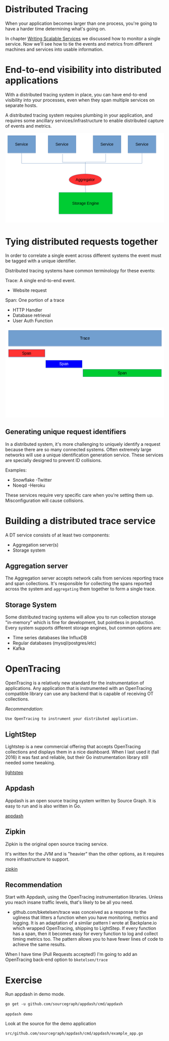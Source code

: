# Distributed Tracing

When your application becomes larger than one process, you're going to have a harder time determining what's going on.

In chapter [Writing Scalable Services](../scalablesvcs/README.md) we discussed how to monitor a single service.  Now we'll see how to tie the events and metrics from different machines and services into usable information.

# End-to-end visibility into distributed applications

With a distributed tracing system in place, you can have end-to-end visibility into your processes, even when they span multiple services on separate hosts.

A distributed tracing system requires plumbing in your application, and requires some ancillary services/infrastructure to enable distributed capture of events and metrics.

![disttrace](./disttrace.png)

# Tying distributed requests together
 
In order to correlate a single event across different systems the event must be tagged with a unique identifier.

Distributed tracing systems have common terminology for these events:

Trace:  A single end-to-end event.
- Website request

Span:  One portion of a trace
- HTTP Handler
- Database retrieval
- User Auth Function

![disttrace](./tracespan.png)

## Generating unique request identifiers

In a distributed system, it's more challenging to uniquely identify a request because there are so many connected systems.  Often extremely large networks will use a unique identification generation service.  These services are specially designed to prevent ID collisions.

Examples:
- Snowflake -Twitter
- Noeqd -Heroku

These services require very specific care when you're setting them up. Misconfiguration will cause collisions.

# Building a distributed trace service

A DT service consists of at least two components:

- Aggregation server(s)
- Storage system

## Aggregation server

The Aggregation server accepts network calls from services reporting trace and span collections.  It's responsible for collecting the spans reported across the system and `aggregating` them together to form a single trace.

## Storage System

Some distributed tracing systems will allow you to run collection storage "in-memory" which is fine for development, but pointless in production.  Every system supports different storage engines, but common options are:

- Time series databases like InfluxDB
- Regular databases (mysql/postgres/etc)
- Kafka

# OpenTracing

OpenTracing is a relatively new standard for the instrumentation of applications.  Any application that is instrumented with an OpenTracing compatible library can use any backend that is capable of receiving OT collections.

_Recommendation_: 

	Use OpenTracing to instrument your distributed application.

## LightStep

Lightstep is a new commercial offering that accepts OpenTracing collections and displays them in a nice dashboard.  When I last used it (fall 2016) it was fast and reliable, but their Go instrumentation library still needed some tweaking.

[lightstep](http://lightstep.com)

## Appdash 

Appdash is an open source tracing system written by Source Graph.  It is easy to run and is also written in Go.

[appdash](https://github.com/sourcegraph/appdash)

## Zipkin

Zipkin is the original open source tracing service.

It's written for the JVM and is "heavier" than the other options, as it requires more infrastructure to support.

[zipkin](http://zipkin.io)

## Recommendation

Start with Appdash, using the OpenTracing instrumentation libraries.  Unless you reach insane traffic levels, that's likely to be all you need.

- github.com/bketelsen/trace was conceived as a response to the ugliness that litters a function when you have monitoring, metrics and logging.  It is an adaptation of a similar pattern I wrote at Backplane.io which wrapped OpenTracing, shipping to LightStep.  If every function has a span, then it becomes easy for every function to log and collect timing metrics too.  The pattern allows you to have fewer lines of code to achieve the same results.

When I have time (Pull Requests accepted!) I'm going to add an OpenTracing back-end option to `bketelsen/trace`


# Exercise

Run appdash in demo mode.

	go get -u github.com/sourcegraph/appdash/cmd/appdash

	appdash demo

Look at the source for the demo application

	src/github.com/sourcegraph/appdash/cmd/appdash/example_app.go
